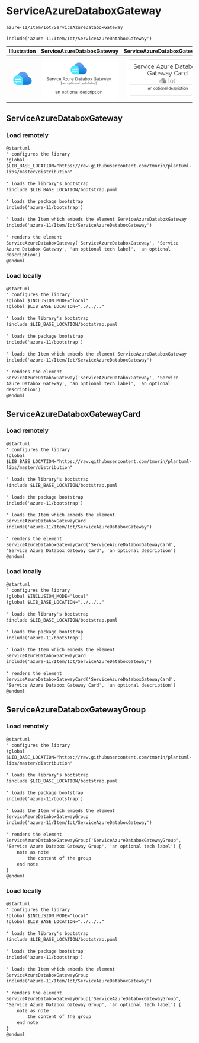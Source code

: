 # ServiceAzureDataboxGateway


```text
azure-11/Item/Iot/ServiceAzureDataboxGateway
```

```text
include('azure-11/Item/Iot/ServiceAzureDataboxGateway')
```



| Illustration | ServiceAzureDataboxGateway | ServiceAzureDataboxGatewayCard | ServiceAzureDataboxGatewayGroup |
| :---: | :---: | :---: | :---: |
| ![illustration for Illustration](../../../azure-11/Item/Iot/ServiceAzureDataboxGateway.png) | ![illustration for ServiceAzureDataboxGateway](../../../azure-11/Item/Iot/ServiceAzureDataboxGateway.Local.png) | ![illustration for ServiceAzureDataboxGatewayCard](../../../azure-11/Item/Iot/ServiceAzureDataboxGatewayCard.Local.png) | ![illustration for ServiceAzureDataboxGatewayGroup](../../../azure-11/Item/Iot/ServiceAzureDataboxGatewayGroup.Local.png) |




## ServiceAzureDataboxGateway

### Load remotely
```plantuml
@startuml
' configures the library
!global $LIB_BASE_LOCATION="https://raw.githubusercontent.com/tmorin/plantuml-libs/master/distribution"

' loads the library's bootstrap
!include $LIB_BASE_LOCATION/bootstrap.puml

' loads the package bootstrap
include('azure-11/bootstrap')

' loads the Item which embeds the element ServiceAzureDataboxGateway
include('azure-11/Item/Iot/ServiceAzureDataboxGateway')

' renders the element
ServiceAzureDataboxGateway('ServiceAzureDataboxGateway', 'Service Azure Databox Gateway', 'an optional tech label', 'an optional description')
@enduml
```

### Load locally
```plantuml
@startuml
' configures the library
!global $INCLUSION_MODE="local"
!global $LIB_BASE_LOCATION="../../.."

' loads the library's bootstrap
!include $LIB_BASE_LOCATION/bootstrap.puml

' loads the package bootstrap
include('azure-11/bootstrap')

' loads the Item which embeds the element ServiceAzureDataboxGateway
include('azure-11/Item/Iot/ServiceAzureDataboxGateway')

' renders the element
ServiceAzureDataboxGateway('ServiceAzureDataboxGateway', 'Service Azure Databox Gateway', 'an optional tech label', 'an optional description')
@enduml
```

## ServiceAzureDataboxGatewayCard

### Load remotely
```plantuml
@startuml
' configures the library
!global $LIB_BASE_LOCATION="https://raw.githubusercontent.com/tmorin/plantuml-libs/master/distribution"

' loads the library's bootstrap
!include $LIB_BASE_LOCATION/bootstrap.puml

' loads the package bootstrap
include('azure-11/bootstrap')

' loads the Item which embeds the element ServiceAzureDataboxGatewayCard
include('azure-11/Item/Iot/ServiceAzureDataboxGateway')

' renders the element
ServiceAzureDataboxGatewayCard('ServiceAzureDataboxGatewayCard', 'Service Azure Databox Gateway Card', 'an optional description')
@enduml
```

### Load locally
```plantuml
@startuml
' configures the library
!global $INCLUSION_MODE="local"
!global $LIB_BASE_LOCATION="../../.."

' loads the library's bootstrap
!include $LIB_BASE_LOCATION/bootstrap.puml

' loads the package bootstrap
include('azure-11/bootstrap')

' loads the Item which embeds the element ServiceAzureDataboxGatewayCard
include('azure-11/Item/Iot/ServiceAzureDataboxGateway')

' renders the element
ServiceAzureDataboxGatewayCard('ServiceAzureDataboxGatewayCard', 'Service Azure Databox Gateway Card', 'an optional description')
@enduml
```

## ServiceAzureDataboxGatewayGroup

### Load remotely
```plantuml
@startuml
' configures the library
!global $LIB_BASE_LOCATION="https://raw.githubusercontent.com/tmorin/plantuml-libs/master/distribution"

' loads the library's bootstrap
!include $LIB_BASE_LOCATION/bootstrap.puml

' loads the package bootstrap
include('azure-11/bootstrap')

' loads the Item which embeds the element ServiceAzureDataboxGatewayGroup
include('azure-11/Item/Iot/ServiceAzureDataboxGateway')

' renders the element
ServiceAzureDataboxGatewayGroup('ServiceAzureDataboxGatewayGroup', 'Service Azure Databox Gateway Group', 'an optional tech label') {
    note as note
        the content of the group
    end note
}
@enduml
```

### Load locally
```plantuml
@startuml
' configures the library
!global $INCLUSION_MODE="local"
!global $LIB_BASE_LOCATION="../../.."

' loads the library's bootstrap
!include $LIB_BASE_LOCATION/bootstrap.puml

' loads the package bootstrap
include('azure-11/bootstrap')

' loads the Item which embeds the element ServiceAzureDataboxGatewayGroup
include('azure-11/Item/Iot/ServiceAzureDataboxGateway')

' renders the element
ServiceAzureDataboxGatewayGroup('ServiceAzureDataboxGatewayGroup', 'Service Azure Databox Gateway Group', 'an optional tech label') {
    note as note
        the content of the group
    end note
}
@enduml
```

